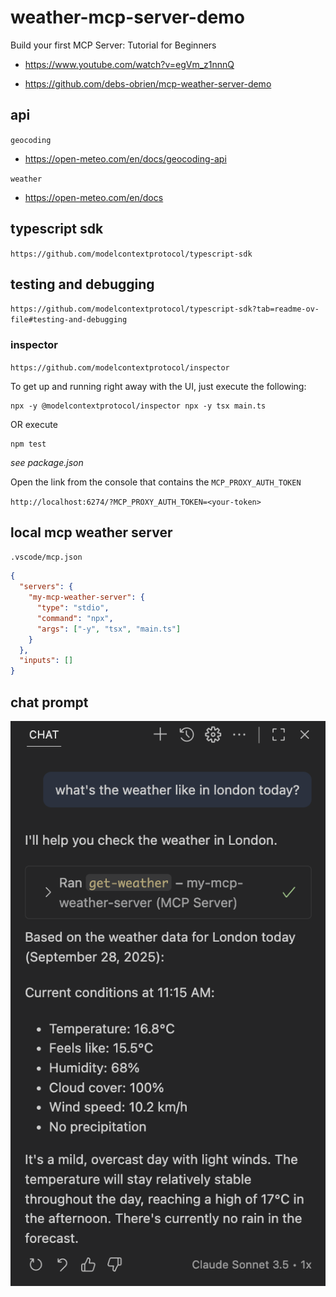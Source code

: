 # weather-mcp-server-demo

Build your first MCP Server: Tutorial for Beginners

- https://www.youtube.com/watch?v=egVm_z1nnnQ

- https://github.com/debs-obrien/mcp-weather-server-demo

## api

`geocoding`

- https://open-meteo.com/en/docs/geocoding-api

`weather`

- https://open-meteo.com/en/docs

## typescript sdk

`https://github.com/modelcontextprotocol/typescript-sdk`

## testing and debugging

`https://github.com/modelcontextprotocol/typescript-sdk?tab=readme-ov-file#testing-and-debugging`

### inspector

`https://github.com/modelcontextprotocol/inspector`

To get up and running right away with the UI, just execute the following:

```
npx -y @modelcontextprotocol/inspector npx -y tsx main.ts
```

OR execute

```
npm test
```

_see package.json_

Open the link from the console that contains the `MCP_PROXY_AUTH_TOKEN`

`http://localhost:6274/?MCP_PROXY_AUTH_TOKEN=<your-token>`

## local mcp weather server

`.vscode/mcp.json`

```json
{
  "servers": {
    "my-mcp-weather-server": {
      "type": "stdio",
      "command": "npx",
      "args": ["-y", "tsx", "main.ts"]
    }
  },
  "inputs": []
}
```

## chat prompt

![Chat](my-mcp-weather-server.png?raw=true "Prompt Example")
